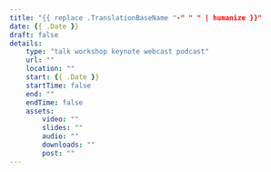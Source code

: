 ```yaml
---
title: "{{ replace .TranslationBaseName "-" " " | humanize }}"
date: {{ .Date }}
draft: false
details:
    type: "talk workshop keynote webcast podcast"
    url: ""
    location: ""
    start: {{ .Date }}
    startTime: false
    end: ""
    endTime: false
    assets:
        video: ""
        slides: ""
        audio: ""
        downloads: ""
        post: ""
---
```


